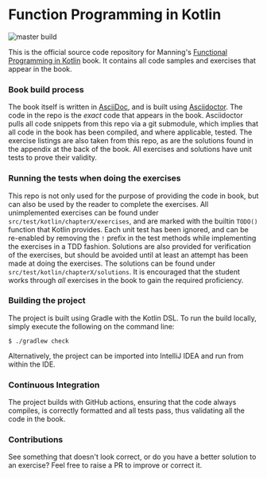 # Function Programming in Kotlin

![master build](https://github.com/fpinkotlin/fpinkotlin/actions/workflows/master.yml/badge.svg)

This is the official source code repository for Manning's [Functional
Programming in
Kotlin](https://www.manning.com/books/functional-programming-in-kotlin) book. It
contains all code samples and exercises that appear in the book.

### Book build process

The book itself is written in [AsciiDoc](http://asciidoc.org/), and is built
using [Asciidoctor](https://asciidoctor.org). The code in the repo is the
_exact_ code that appears in the book. Asciidoctor pulls all code snippets from
this repo via a git submodule, which implies that all code in the book has been
compiled, and where applicable, tested.  The exercise listings are also taken
from this repo, as are the solutions found in the appendix at the back of the
book. All exercises and solutions have unit tests to prove their validity.

### Running the tests when doing the exercises

This repo is not only used for the purpose of providing the code in book, but
can also be used by the reader to complete the exercises. All unimplemented
exercises can be found under `src/test/kotlin/chapterX/exercises`, and are
marked with the builtin `TODO()` function that Kotlin provides. Each unit test
has been ignored, and can be re-enabled by removing the `!` prefix in the test
methods while implementing the exercises in a TDD fashion. Solutions are also
provided for verification of the exercises, but should be avoided until at least
an attempt has been made at doing the exercises. The solutions can be found
under `src/test/kotlin/chapterX/solutions`. It is encouraged that the student
works through _all_ exercises in the book to gain the required proficiency.

### Building the project

The project is built using Gradle with the Kotlin DSL. To run the build locally, simply execute the following on the command line:

	$ ./gradlew check

Alternatively, the project can be imported into IntelliJ IDEA and run from
within the IDE.

### Continuous Integration

The project builds with GitHub actions, ensuring that the code always compiles,
is correctly formatted and all tests pass, thus validating all the code in the
book.

### Contributions

See something that doesn't look correct, or do you have a better solution to an
exercise? Feel free to raise a PR to improve or correct it.
